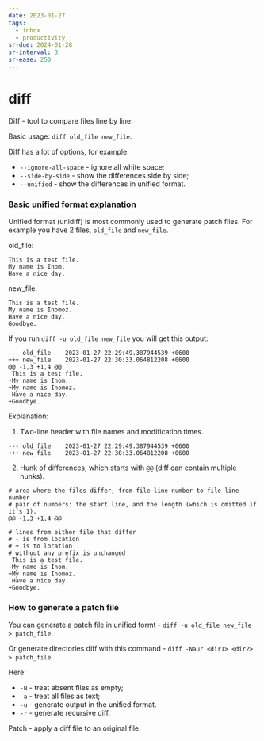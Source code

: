 ```yaml
---
date: 2023-01-27
tags:
  - inbox
  - productivity
sr-due: 2024-01-28
sr-interval: 3
sr-ease: 250
---
```


# diff

Diff - tool to compare files line by line.

Basic usage: `diff old_file new_file`.

Diff has a lot of options, for example:

- `--ignore-all-space` - ignore all white space;
- `--side-by-side` - show the differences side by side;
- `--unified` - show the differences in unified format.

### Basic unified format explanation

Unified format (unidiff) is most commonly used to generate patch files. For
example you have 2 files, `old_file` and `new_file`.

old_file:

```
This is a test file.
My name is Inom.
Have a nice day.
```

new_file:

```
This is a test file.
My name is Inomoz.
Have a nice day.
Goodbye.
```

If you run `diff -u old_file new_file` you will get this output:

```
--- old_file	2023-01-27 22:29:49.387944539 +0600
+++ new_file	2023-01-27 22:30:33.064812208 +0600
@@ -1,3 +1,4 @@
 This is a test file.
-My name is Inom.
+My name is Inomoz.
 Have a nice day.
+Goodbye.
```

Explanation:

1. Two-line header with file names and modification times.

```
--- old_file	2023-01-27 22:29:49.387944539 +0600
+++ new_file	2023-01-27 22:30:33.064812208 +0600
```

2. Hunk of differences, which starts with `@@` (diff can contain multiple
   hunks).

```
# area where the files differ, from-file-line-number to-file-line-number
# pair of numbers: the start line, and the length (which is omitted if it’s 1).
@@ -1,3 +1,4 @@

# lines from either file that differ
# - is from location
# + is to location
# without any prefix is unchanged
 This is a test file.
-My name is Inom.
+My name is Inomoz.
 Have a nice day.
+Goodbye.
```

### How to generate a patch file

You can generate a patch file in unified formt -
`diff -u old_file new_file > patch_file`.

Or generate directories diff with this command -
`diff -Naur <dir1> <dir2> > patch_file`.

Here:

- `-N` - treat absent files as empty;
- `-a` - treat all files as text;
- `-u` - generate output in the unified format.
- `-r` - generate recursive diff.

Patch - apply a diff file to an original file.
